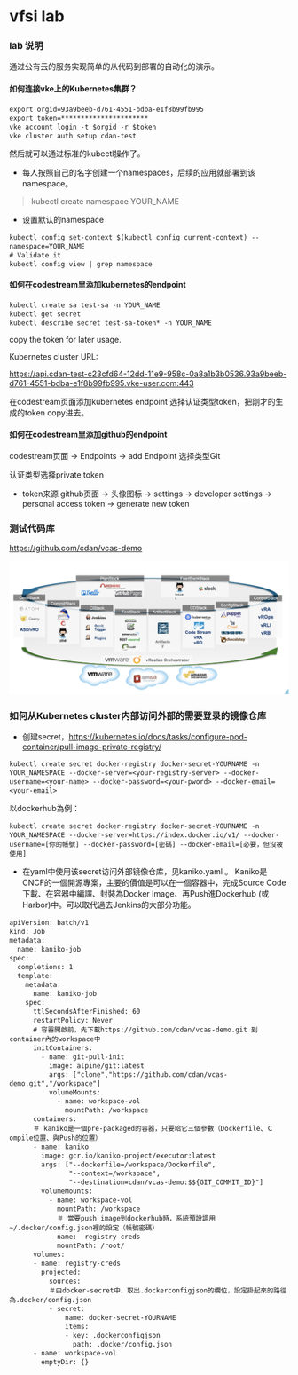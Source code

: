 # vfsi lab

### lab 说明
通过公有云的服务实现简单的从代码到部署的自动化的演示。


#### 如何连接vke上的Kubernetes集群？
```
export orgid=93a9beeb-d761-4551-bdba-e1f8b99fb995 
export token=**********************
vke account login -t $orgid -r $token
vke cluster auth setup cdan-test
```
然后就可以通过标准的kubectl操作了。
* 每人按照自己的名字创建一个namespaces，后续的应用就部署到该namespace。
> kubectl create namespace YOUR_NAME

* 设置默认的namespace
```
kubectl config set-context $(kubectl config current-context) --namespace=YOUR_NAME
# Validate it
kubectl config view | grep namespace
```

#### 如何在codestream里添加kubernetes的endpoint
```
kubectl create sa test-sa -n YOUR_NAME
kubectl get secret
kubectl describe secret test-sa-token* -n YOUR_NAME
```
copy the token for later usage.

Kubernetes cluster URL:

https://api.cdan-test-c23cfd64-12dd-11e9-958c-0a8a1b3b0536.93a9beeb-d761-4551-bdba-e1f8b99fb995.vke-user.com:443


在codestream页面添加kubernetes endpoint 选择认证类型token，把刚才的生成的token copy进去。

#### 如何在codestream里添加github的endpoint
codestream页面 -> Endpoints -> add Endpoint 选择类型Git

认证类型选择private token

* token来源
github页面 -> 头像图标 -> settings -> developer settings -> personal access token -> generate new token


### 测试代码库
https://github.com/cdan/vcas-demo

![CI-CD Workflow](https://github.com/cdan/vfsi-hol/blob/master/CICD.png)

### 如何从Kubernetes cluster内部访问外部的需要登录的镜像仓库
* 创建secret，https://kubernetes.io/docs/tasks/configure-pod-container/pull-image-private-registry/
```
kubectl create secret docker-registry docker-secret-YOURNAME -n YOUR_NAMESPACE --docker-server=<your-registry-server> --docker-username=<your-name> --docker-password=<your-pword> --docker-email=<your-email>
```
以dockerhub為例：
```
kubectl create secret docker-registry docker-secret-YOURNAME -n YOUR_NAMESPACE --docker-server=https://index.docker.io/v1/ --docker-username=[你的帳號] --docker-password=[密碼] --docker-email=[必要，但沒被使用]
```

* 在yaml中使用该secret访问外部镜像仓库，见kaniko.yaml 。
Kaniko是CNCF的一個開源專案，主要的價值是可以在一個容器中，完成Source Code下載、在容器中編譯、封裝為Docker Image、再Push進Dockerhub (或Harbor)中。可以取代過去Jenkins的大部分功能。
```
apiVersion: batch/v1
kind: Job
metadata:
  name: kaniko-job
spec:
  completions: 1
  template:
    metadata:
      name: kaniko-job
    spec:
      ttlSecondsAfterFinished: 60
      restartPolicy: Never
      # 容器開啟前，先下載https://github.com/cdan/vcas-demo.git 到container內的workspace中
      initContainers:
        - name: git-pull-init
          image: alpine/git:latest
          args: ["clone","https://github.com/cdan/vcas-demo.git","/workspace"]
          volumeMounts:
            - name: workspace-vol
              mountPath: /workspace
      containers:
      ＃ kaniko是一個pre-packaged的容器，只要給它三個參數（Dockerfile、Ｃompile位置、與Push的位置）
      - name: kaniko
        image: gcr.io/kaniko-project/executor:latest
        args: ["--dockerfile=/workspace/Dockerfile",
               "--context=/workspace",
               "--destination=cdan/vcas-demo:$${GIT_COMMIT_ID}"]
        volumeMounts:
          - name: workspace-vol
            mountPath: /workspace
            ＃ 當要push image到dockerhub時，系統預設調用~/.docker/config.json裡的設定（帳號密碼）
          - name:  registry-creds
            mountPath: /root/
      volumes:
      - name: registry-creds
        projected:
          sources:
          ＃由docker-secret中，取出.dockerconfigjson的欄位，設定掛起來的路徑為.docker/config.json
          - secret:
              name: docker-secret-YOURNAME
              items:
              - key: .dockerconfigjson
                path: .docker/config.json
      - name: workspace-vol
        emptyDir: {}
```






